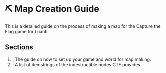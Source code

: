 # ⛏️ Map Creation Guide
This is a detailed guide on the process of making a map for the Capture the Flag game for Luanti.

## Sections
1. [](Making-a-Map-for-Capture-the-Flag.md): The guide on how to set up your game and world for map making.
2. [](Commonly-Used-Itemstrings-List.md): A list of itemstrings of the indestructible nodes CTF provides.
